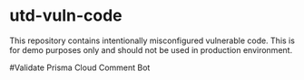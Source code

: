 # utd-vuln-code
This repository contains intentionally misconfigured vulnerable code. This is for demo purposes only and should not be used in production environment.

#Validate Prisma Cloud Comment Bot
